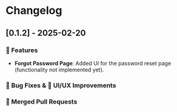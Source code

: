 # Changelog

## [0.1.2] - 2025-02-20

### 🚀 Features  
- **Forgot Password Page**: Added UI for the password reset page (functionality not implemented yet).  

### 🐛 Bug Fixes & 🎨 UI/UX Improvements  

### 🔄 Merged Pull Requests  

